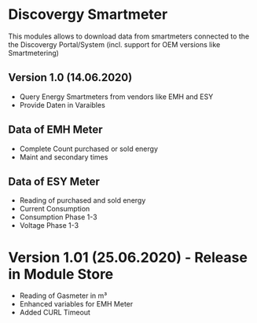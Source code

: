 # Discovergy Smartmeter
This modules allows to download data from smartmeters connected to the the Discovergy Portal/System (incl. support for OEM versions like Smartmetering)

## Version 1.0 (14.06.2020)
* Query Energy Smartmeters from vendors like EMH and ESY
* Provide Daten in Varaibles

## Data of EMH Meter
* Complete Count purchased or sold energy
* Maint and secondary times

## Data of ESY Meter
* Reading of purchased and sold energy
* Current Consumption
* Consumption Phase 1-3
* Voltage Phase 1-3

# Version 1.01 (25.06.2020) - Release in Module Store
* Reading of Gasmeter in m³
* Enhanced variables for EMH Meter
* Added CURL Timeout
